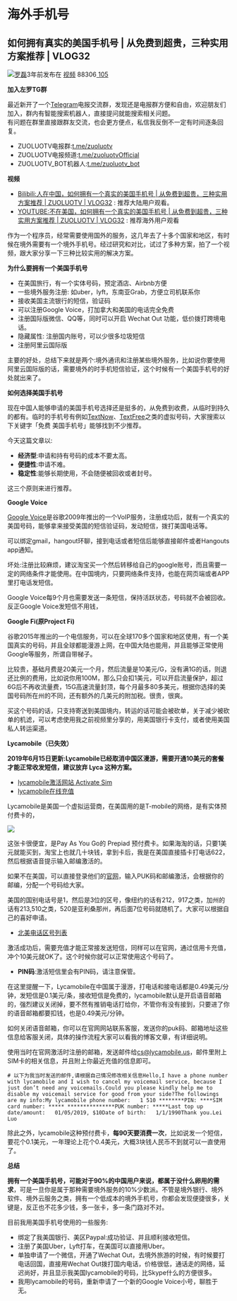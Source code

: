 # 海外手机号

## 如何拥有真实的美国手机号 \| 从免费到超贵，三种实用方案推荐 \| VLOG32

![](https://secure.gravatar.com/avatar/06c94ff0e1a53189a16116c1b38234c8?s=40&d=mm&r=g)[罗磊](javascript:)3年前发布在 [视频](https://luolei.org/category/zuoluotv/) 88306[ 105](javascript:;)

**加入左罗TG群**

最近新开了一个[Telegram](https://telegram.org/)电报交流群，发现还是电报群方便和自由，欢迎朋友们加入，群内有智能搜索机器人，直接提问就能搜索相关问题。  
有问题在群里直接跟群友交流，也会更方便点，私信我反倒不一定有时间逐条回复。

* ZUOLUOTV电报群:[t.me/zuoluotv](https://t.me/zuoluotv)
* ZUOLUOTV电报频道:[t.me/zuoluotvOfficial](https://t.me/zuoluotvofficial)
* ZUOLUOTV\_BOT机器人:[t.me/zuoluotv\_bot](https://t.me/zuoluotv_bot)

**视频**

* [Bilibili:人在中国，如何拥有一个真实的美国手机号 \| 从免费到超贵，三种实用方案推荐 \| ZUOLUOTV \| VLOG32](https://www.bilibili.com/video/av41610616) : 推荐大陆用户观看。
* [YOUTUBE:不在美国，如何拥有一个真实的美国手机号 \| 从免费到超贵，三种实用方案推荐 \| ZUOLUOTV \| VLOG32](https://www.youtube.com/watch?v=7SA27nseq0s&t=7s) : 推荐海外用户观看

作为一个程序员，经常需要使用国外的服务，这几年去了十多个国家和地区，有时候在境外需要有一个境外手机号。经过研究和对比，试过了多种方案，拍了一个视频，跟大家分享一下三种比较实用的解决方案。

**为什么要拥有一个美国手机号**

* 在美国旅行，有一个实体号码，预定酒店、Airbnb方便
* 一些境外服务注册: 如uber，lyft，东南亚Grab，方便立司机联系你
* 接收美国主流银行的短信，验证码
* 可以注册Google Voice，打加拿大和美国的电话完全免费
* 注册国际版微信、QQ等，同时可以开启 Wechat Out 功能，低价拨打跨境电话。
* 隐藏属性: 注册国内账号，可以少很多垃圾短信
* 注册阿里云国际版

主要的好处，总结下来就是两个:境外通讯和注册某些境外服务，比如说你要使用阿里云国际版的话，需要境外的时手机短信验证，这个时候有一个美国手机号的好处就出来了。

**如何选择美国手机号**

现在中国人能够申请的美国手机号选择还是挺多的，从免费到收费，从临时到持久的都有。临时的手机号有例如[TextNow](https://www.textnow.com/)、[TextFree](https://www.pinger.com/text-free/)之类的虚拟号码，大家搜索以下关键字「免费 美国手机号」能够找到不少推荐。

今天这篇文章以:

* **经济型**:申请和持有号码的成本不要太高。
* **便捷性**:申请不难。
* **稳定性**:能够长期使用，不会随便被回收或者封号。

这三个原则来进行推荐。

**Google Voice**

[Google Voice](https://voice.google.com/u/0/calls)是谷歌2009年推出的一个VoIP服务，注册成功后，就有一个真实的美国号码，能够拿来接受美国的短信验证码，发动短信，拨打美国电话等。

可以绑定gmail，hangout环聊，接到电话或者短信后能够直接邮件或者Hangouts app通知。

坏处:注册比较麻烦，建议淘宝买一个然后转移给自己的google账号，而且需要一定的网络条件才能使用。在中国境内，只要网络条件支持，也能在网页端或者APP里打电话发短信。

Google Voice每9个月也需要发送一条短信，保持活跃状态，号码就不会被回收。反正Google Voice发短信不用钱，

**Google Fi\(原Project Fi\)**

谷歌2015年推出的一个电信服务，可以在全球170多个国家和地区使用，有一个美国真实的号码，并且全球都能漫游上网，在中国大陆也能用，并且能够正常使用Google等服务，所谓自带梯子。

比较贵，基础月费是20美元一个月，然后流量是10美元/G，没有满1G的话，则退还比例的费用，比如说你用100M，那么只会扣1美元，可以开启流量保护，超过6G后不再收流量费，15G高速流量封顶，每个月最多80多美元，根据你选择的美国号码所在州的不同，还有额外的几美元的附加税。很贵，很爽。

买这个号码的话，只支持寄送到美国境内，转运的话可能会被砍单，关于减少被砍单的机滤，可以考虑使用我之前视频里分享的，用美国银行卡支付，或者使用美国私人转运渠道。

**Lycamobile（已失效）**

**2019年6月15日更新:Lycamobile已经取消中国区漫游，需要开通10美元的套餐才能正常收发短信，建议放弃 Lyca 这种方案。**

* [lycamobile激活网站 Activate Sim](https://www.lycamobile.us/en/activate-sim/)
* [lycamobile在线充值](https://www.lycamobile.us/en/checkout/)

Lycamobile是美国一个虚拟运营商，在美国用的是T-mobile的网络，是有实体预付费卡的，

![](https://static.is26.com/blog/2019/01/phone/sim-card.jpg)

这张卡很便宜，是Pay As You Go的 Prepiad 预付费卡。如果海淘的话，只要1美元就能买到，淘宝上也就几十块钱，拿到卡后，我是在美国直接插卡打电话622，然后根据语音提示输入邮编激活的。

如果不在美国，可以直接登录他们的[官网](https://www.lycamobile.us/en/activate-sim/)，输入PUK码和邮编激活，会根据你的邮编，分配一个号码给大家。

美国的国别电话号是1，然后是3位的区号，像纽约的话有212，917之类，加州的话有213,510之类，520是亚利桑那州，再后面7位号码就随机了。大家可以根据自己的喜好申请。

* [北美电话区号列表](https://www.wikiwand.com/zh-hans/%E5%8C%97%E7%BE%8E%E7%94%B5%E8%AF%9D%E5%8C%BA%E5%8F%B7%E5%88%97%E8%A1%A8)

激活成功后，需要充值才能正常接发送短信，同样可以在官网，通过信用卡充值，冲个10美元就OK了。这个时候你就可以正常使用这个号码了。

* **PIN码**:激活短信里会有PIN码，请注意保管。

在这里提醒一下，Lycamobile在中国属于漫游，打电话和接电话都是0.49美元/分钟，发短信是0.1美元/条，接收短信是免费的，lycamobile默认是开启语音邮箱的，强烈建议关闭掉，要不然有推销电话打给你，不管你有没有接到，只要进了你的语音邮箱都要扣钱，也是0.49美元/分钟。

如何关闭语音邮箱，你可以在官网网站联系客服，发送你的puk码、邮箱地址这些信息给客服关闭，具体的操作流程大家可以看我的博客文章，有详细说明。

使用当时在官网激活时注册的邮箱，发送邮件给[cs@lycamobile.us](mailto:cs@lycamobile.us)，邮件里附上SIM卡的相关信息，并且附上你最近充值的信息即可。

```text
# 以下为我当时发送的邮件,请根据自己情况修改相关信息Hello,I have a phone number with lycamobile and I wish to cancel my voicemail service, because I just don’t need any voicemails.Could you please kindly help me to disable my voicemail service for good from your side?The followings are my info:My lycamobile phone number:   1 510 ********PIN: ****SIM card number: ***** ***************PUK number: *****Last top up date/amount:   01/05/2019, $10Date of birth:   1/1/1990Thank you.Lei Luo
```

除此之外，lycamobile这种预付费卡，**每90天要消费一次**，比如说发一个短信，要花个0.1美元，一年理论上花个0.4美元，大概3块钱人民币不到就可以一直使用了。

**总结**

**拥有一个美国手机号，可能对于90%的中国用户来说，都属于没什么卵用的需求**，可是一旦你是属于那种需要境外服务的10%少数派。不管是境外银行、境外软件、境外云服务之类，拥有一个低成本的境外手机号，你都会发现便捷很多，关键是，反正也不花多少钱，多一张卡，多一条门路对不对。

目前我用美国手机号使用的一些服务:

* 绑定了我美国银行、美区Paypal:成功验证、并且顺利接收短信。
* 注册了美国Uber，Lyft打车，在美国可以直接用Uber。
* 单独申请了一个微信，开通了Wechat Out，去境外旅游的时候，有时候要打电话回国，直接用Wechat Out拨打国内电话，价格很低，通话走的网络，延迟尚好，并且显示我美国lycamobile的号码，比Skype什么的方便很多。
* 我用lycamobile的号码，重新申请了一个新的Google Voice小号，聊胜于无。

